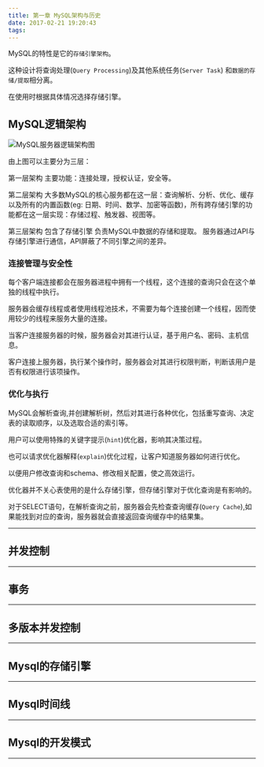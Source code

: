 ```yaml
---
title: 第一章 MySQL架构与历史
date: 2017-02-21 19:20:43
tags:
---
```


MySQL的特性是它的`存储引擎架构`。

这种设计将查询处理(`Query Processing`)及其他系统任务(`Server Task`) 和`数据的存储/提取`相分离。

在使用时根据具体情况选择存储引擎。

## MySQL逻辑架构

![MySQL服务器逻辑架构图](http://img.dnbcw.info/2012316/3881291.png)

由上图可以主要分为三层：

第一层架构 主要功能：连接处理，授权认证，安全等。

第二层架构 大多数MySQL的核心服务都在这一层：查询解析、分析、优化、缓存以及所有的内置函数(eg: 日期、时间、数学、加密等函数)，所有跨存储引擎的功能都在这一层实现：存储过程、触发器、视图等。

第三层架构 包含了存储引擎 负责MySQL中数据的存储和提取。 服务器通过API与存储引擎进行通信，API屏蔽了不同引擎之间的差异。

### 连接管理与安全性

每个客户端连接都会在服务器进程中拥有一个线程，这个连接的查询只会在这个单独的线程中执行。

服务器会缓存线程或者使用线程池技术，不需要为每个连接创建一个线程，因而使用较少的线程来服务大量的连接。

当客户连接服务器的时候，服务器会对其进行认证，基于用户名、密码、主机信息。

客户连接上服务器，执行某个操作时，服务器会对其进行权限判断，判断该用户是否有权限进行该项操作。

### 优化与执行

MySQL会解析查询,并创建解析树，然后对其进行各种优化，包括重写查询、决定表的读取顺序，以及选取合适的索引等。

用户可以使用特殊的关键字提示(`hint`)优化器，影响其决策过程。

也可以请求优化器解释(`explain`)优化过程，让客户知道服务器如何进行优化。

以便用户修改查询和schema、修改相关配置，使之高效运行。

优化器并不关心表使用的是什么存储引擎，但存储引擎对于优化查询是有影响的。

对于SELECT语句，在解析查询之前，服务器会先检查查询缓存(`Query Cache`),如果能找到对应的查询，服务器就会直接返回查询缓存中的结果集。

---

## 并发控制

---

## 事务

---

## 多版本并发控制

---

## Mysql的存储引擎

---

## Mysql时间线

---

## Mysql的开发模式

--- 